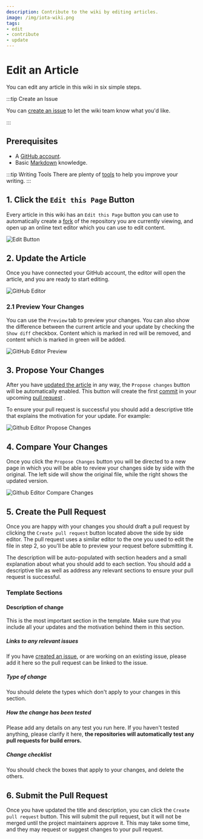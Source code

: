 ```yaml
---
description: Contribute to the wiki by editing articles.
image: /img/iota-wiki.png
tags:
- edit
- contribute
- update
---
```

# Edit an Article

You can edit any article in this wiki in six simple steps.

:::tip Create an Issue

You can [create an issue](../how_tos/create_an_issue.md) to let the wiki team know what you'd like. 

:::

## Prerequisites

* A [GitHub account](https://github.com/join).
* Basic [Markdown](https://www.markdownguide.org/basic-syntax/) knowledge.

:::tip Writing Tools
There are plenty of [tools](../explanations/tools/writing_tools.md) to help you improve your writing.
:::

## 1. Click the `Edit this Page` Button

Every article in this wiki has an `Edit this Page` button you can use to automatically create a
[fork](https://docs.github.com/es/get-started/quickstart/fork-a-repo) of the repository you are currently viewing,
and open up an online text editor which you can use to edit content.

![Edit Button](/img/learn/contribute/editButton.png)

## 2. Update the Article

Once you have connected your GitHub account, the editor will open the article, and you are ready to start editing.

![GitHub Editor](/img/learn/contribute/gitHubEditor.png)

### 2.1 Preview Your Changes

You can use the `Preview` tab to preview your changes. You can also show the difference between the current article and
your update by checking the `Show diff` checkbox. Content which is marked in red will be removed, and content which is
marked in green will be added.

![GitHub Editor Preview](/img/learn/contribute/gitHubEditorPreview.png)

## 3. Propose Your Changes

After you have [updated the article](#2-update-the-article) in any way, the `Propose changes` button will be
automatically enabled. This button will create the first [commit](https://github.com/git-guides/git-commit) in your
upcoming
[pull request](https://docs.github.com/en/pull-requests/collaborating-with-pull-requests/proposing-changes-to-your-work-with-pull-requests/about-pull-requests)
.

To ensure your pull request is successful you should add a descriptive title that explains the motivation for your
update. For example:

![Github Editor Propose Changes](/img/learn/contribute/gitHubEditorProposeChanges.png)

## 4. Compare Your Changes

Once you click the `Propose Changes` button you will be directed to a new page in which you will be able to review your
changes side by side with the original. The left side will show the original file, while the right shows the updated
version.

![Github Editor Compare Changes](/img/learn/contribute/gitHubEditorCompare.png)

## 5. Create the Pull Request

Once you are happy with your changes you should draft a pull request by clicking the `Create pull request` button
located above the side by side editor. The pull request uses a similar editor to the one you used to edit the file in
step 2, so you'll be able to preview your request before submitting it.

The description will be auto-populated with section headers and a small explanation about what you should add to each
section. You should add a descriptive tile as well as address any relevant sections to ensure your pull request is
successful.

### Template Sections

#### Description of change

This is the most important section in the template. Make sure that you include all your updates and the motivation
behind them in this section.

##### Links to any relevant issues

If you have [created an issue](../how_tos/create_an_issue.md), or are working on an existing issue, please add it here so the pull
request can be linked to the issue.

##### Type of change

You should delete the types which don't apply to your changes in this section.

##### How the change has been tested

Please add any details on any test you run here. If you haven't tested anything, please clarify it here, **the
repositories will automatically test any pull requests for build errors.**

##### Change checklist

You should check the boxes that apply to your changes, and delete the others.

## 6. Submit the Pull Request

Once you have updated the title and description, you can click the `Create pull request` button. This will submit the
pull request, but it will not be merged until the project maintainers approve it. This may take some time, and they may
request or suggest changes to your pull request.  